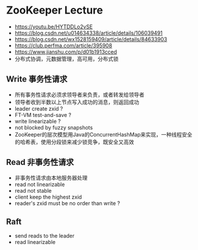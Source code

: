 # ZooKeeper Lecture
- https://youtu.be/HYTDDLo2vSE
- https://blog.csdn.net/u014634338/article/details/106039491
- https://blog.csdn.net/wx1528159409/article/details/84633903
- https://club.perfma.com/article/395908
- https://www.jianshu.com/p/d01b1913cced
- 分布式协调，元数据管理，高可用，分布式锁

## Write 事务性请求
- 所有事务性请求必须求领导者来负责，或者转发给领导者
- 领导者收到半数以上节点写入成功的消息，则返回成功
- leader create zxid ?
- FT-VM test-and-save ?
- write linearizable ?
- not blocked by fuzzy snapshots
- ZooKeeper的层次模型用Java的ConcurrentHashMap来实现，一种线程安全的哈希表，使用分段锁来减少锁竞争，既安全又高效

## Read 非事务性请求
- 非事务性请求由本地服务器处理
- read not linearizable
- read not stable
- client keep the highest zxid
- reader's zxid must be no order than write ?

## Raft
- send reads to the leader
- read linearizable
